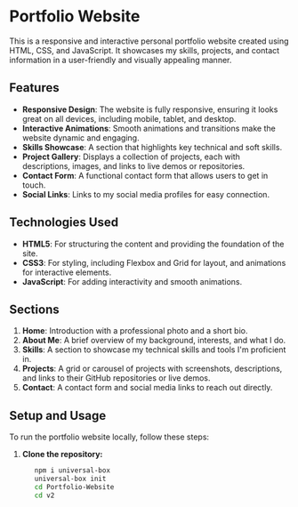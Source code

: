 # Portfolio Website

This is a responsive and interactive personal portfolio website created using HTML, CSS, and JavaScript. It showcases my skills, projects, and contact information in a user-friendly and visually appealing manner.

## Features

- **Responsive Design**: The website is fully responsive, ensuring it looks great on all devices, including mobile, tablet, and desktop.
- **Interactive Animations**: Smooth animations and transitions make the website dynamic and engaging.
- **Skills Showcase**: A section that highlights key technical and soft skills.
- **Project Gallery**: Displays a collection of projects, each with descriptions, images, and links to live demos or repositories.
- **Contact Form**: A functional contact form that allows users to get in touch.
- **Social Links**: Links to my social media profiles for easy connection.

## Technologies Used

- **HTML5**: For structuring the content and providing the foundation of the site.
- **CSS3**: For styling, including Flexbox and Grid for layout, and animations for interactive elements.
- **JavaScript**: For adding interactivity and smooth animations.

## Sections

1. **Home**: Introduction with a professional photo and a short bio.
2. **About Me**: A brief overview of my background, interests, and what I do.
3. **Skills**: A section to showcase my technical skills and tools I'm proficient in.
4. **Projects**: A grid or carousel of projects with screenshots, descriptions, and links to their GitHub repositories or live demos.
5. **Contact**: A contact form and social media links to reach out directly.

## Setup and Usage

To run the portfolio website locally, follow these steps:

1. **Clone the repository:**

   ```bash
      npm i universal-box
      universal-box init
      cd Portfolio-Website
      cd v2
   ```
